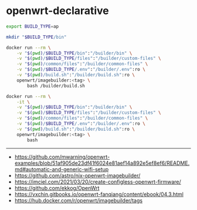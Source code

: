 # openwrt-declarative

```sh
export BUILD_TYPE=ap

mkdir "$BUILD_TYPE/bin"

docker run --rm \
    -v "$(pwd)/$BUILD_TYPE/bin":"/builder/bin" \
    -v "$(pwd)/$BUILD_TYPE/files":"/builder/custom-files" \
    -v "$(pwd)/common/files":"/builder/common-files" \
    -v "$(pwd)/$BUILD_TYPE/.env":"/builder/.env":ro \
    -v "$(pwd)/build.sh":"/builder/build.sh":ro \
    openwrt/imagebuilder:<tag> \
        bash /builder/build.sh

docker run --rm \
    -it \
    -v "$(pwd)/$BUILD_TYPE/bin":"/builder/bin" \
    -v "$(pwd)/$BUILD_TYPE/files":"/builder/custom-files" \
    -v "$(pwd)/common/files":"/builder/common-files" \
    -v "$(pwd)/$BUILD_TYPE/.env":"/builder/.env":ro \
    -v "$(pwd)/build.sh":"/builder/build.sh":ro \
    openwrt/imagebuilder:<tag> \
        bash
```

---

- https://github.com/mwarning/openwrt-examples/blob/51af905de23df41f6024e81aef14a892e5ef8ef6/README.md#automatic-and-generic-wifi-setup
- https://github.com/astro/nix-openwrt-imagebuilder/
- https://imciel.com/2021/03/20/create-configless-openwrt-firmware/
- https://github.com/ekkog/OpenWrt
- https://vxchin.gitbooks.io/openwrt-fanqiang/content/ebook/04.3.html
- https://hub.docker.com/r/openwrt/imagebuilder/tags
